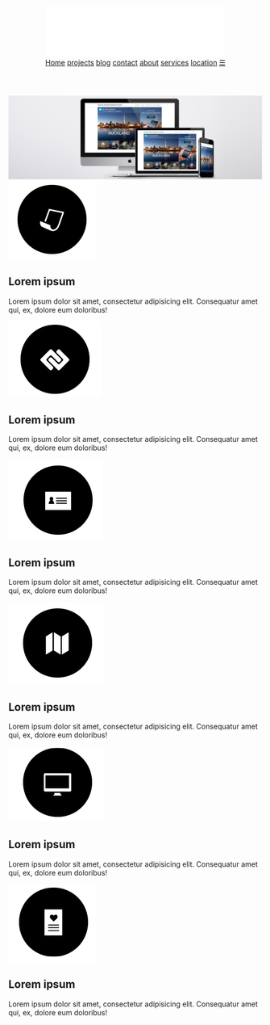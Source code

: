 
<!DOCTYPE html>
<html lang="en">
<head>
	<meta charset="UTF-8">
	<title>Mirilis</title>
	<link rel="stylesheet" type="text/css" href="css/style.css">
	<link href="https://fonts.googleapis.com/css?family=Raleway" rel="stylesheet">
	<script src="js/script.js"></script>	
</head>
<body>
 
    
<header>
	<div class="logo"><a href="index.html"><img class="graficlogo" src="img/logo.png" alt="logo"></a></div>
<nav>	<div class="topnav" id="mytopnav">
		<a href="index.html">Home</a>
		<a href="projects.html">projects</a>
		<a href="blog.html">blog</a>
		<a href="contact.html">contact</a>
		<a href="about.html">about</a>
		<a href="services.html">services</a>
		<a href="location.html">location</a>
		<a id="menu"  href="#" class="icon">&#9776;</a>
	</div>

</nav>
</header>


<main>
	<img src="img/web.jpg" alt="logo" class="mw-100">
	<div class="advantages__contatner">
		<div class="advantages">
			<div class="advantages__item">
				<img src="img/1.png" alt="">
				<h2>Lorem ipsum</h2>
				<p>Lorem ipsum dolor sit amet, consectetur adipisicing elit. Consequatur amet qui, ex, dolore eum doloribus!</p>
			</div>
			<div class="advantages__item">
				<img src="img/2.png" alt="">
				<h2>Lorem ipsum</h2>
				<p>Lorem ipsum dolor sit amet, consectetur adipisicing elit. Consequatur amet qui, ex, dolore eum doloribus!</p>
			</div>
			<div class="advantages__item">
				<img src="img/3.png" alt="">
				<h2>Lorem ipsum</h2>
				<p>Lorem ipsum dolor sit amet, consectetur adipisicing elit. Consequatur amet qui, ex, dolore eum doloribus!</p>
			</div>
			<div class="advantages__item">
				<img src="img/4.png" alt="">
				<h2>Lorem ipsum</h2>
				<p>Lorem ipsum dolor sit amet, consectetur adipisicing elit. Consequatur amet qui, ex, dolore eum doloribus!</p>
			</div>
			<div class="advantages__item">
				<img src="img/5.png" alt="">
				<h2>Lorem ipsum</h2>
				<p>Lorem ipsum dolor sit amet, consectetur adipisicing elit. Consequatur amet qui, ex, dolore eum doloribus!</p>
			</div>
			<div class="advantages__item">
				<img src="img/6.png" alt="">
				<h2>Lorem ipsum</h2>
				<p>Lorem ipsum dolor sit amet, consectetur adipisicing elit. Consequatur amet qui, ex, dolore eum doloribus!</p>
			</div>
		</div>
	</div>
</main>


<script src="js/script.js"></script>	
</body>
</html>
